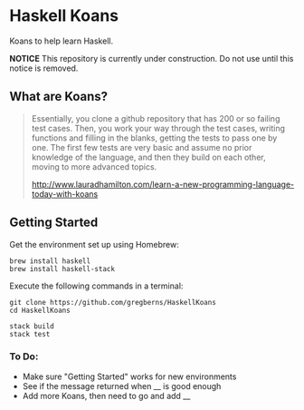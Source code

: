 # Haskell Koans

Koans to help learn Haskell.

**NOTICE** 
This repository is currently under construction. Do not use until this notice is removed.

## What are Koans?

> Essentially, you clone a github repository that has 200 or so failing test cases. Then, you work your way through the test cases, writing functions and filling in the blanks, getting the tests to pass one by one. The first few tests are very basic and assume no prior knowledge of the language, and then they build on each other, moving to more advanced topics.
> 
> http://www.lauradhamilton.com/learn-a-new-programming-language-today-with-koans

## Getting Started

Get the environment set up using Homebrew:

```
brew install haskell
brew install haskell-stack
```

Execute the following commands in a terminal: 

```
git clone https://github.com/gregberns/HaskellKoans
cd HaskellKoans

stack build
stack test
```

### To Do:
* Make sure "Getting Started" works for new environments
* See if the message returned when __ is good enough
* Add more Koans, then need to go and add __


